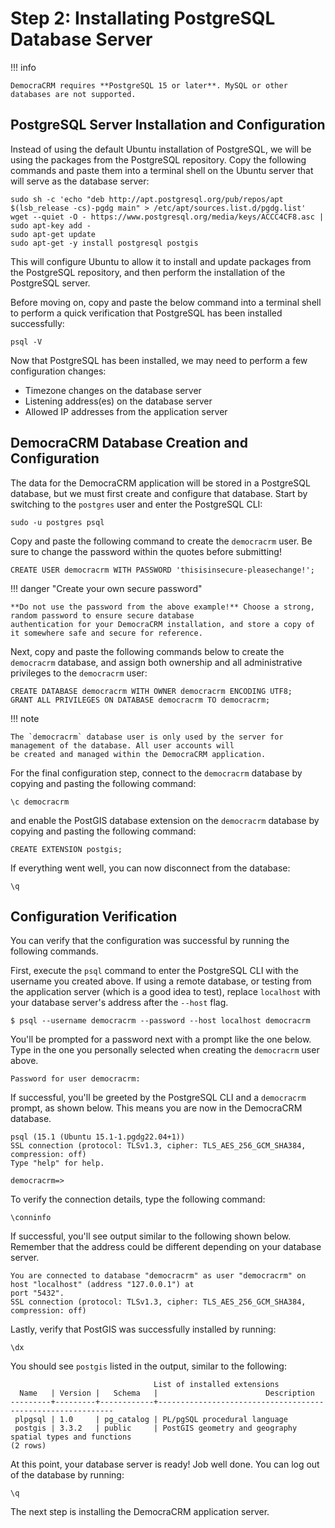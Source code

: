 # Step 2: Installating PostgreSQL Database Server

!!! info

    DemocraCRM requires **PostgreSQL 15 or later**. MySQL or other databases are not supported.

## PostgreSQL Server Installation and Configuration

Instead of using the default Ubuntu installation of PostgreSQL, we will be using the packages from the PostgreSQL
repository. Copy the following commands and paste them into a terminal shell on the Ubuntu server that will serve as the
database server:

    sudo sh -c 'echo "deb http://apt.postgresql.org/pub/repos/apt $(lsb_release -cs)-pgdg main" > /etc/apt/sources.list.d/pgdg.list'
    wget --quiet -O - https://www.postgresql.org/media/keys/ACCC4CF8.asc | sudo apt-key add -
    sudo apt-get update
    sudo apt-get -y install postgresql postgis

This will configure Ubuntu to allow it to install and update packages from the PostgreSQL repository, and then perform
the installation of the PostgreSQL server.

Before moving on, copy and paste the below command into a terminal shell to perform a quick verification that
PostgreSQL has been installed successfully:
    
    psql -V

Now that PostgreSQL has been installed, we may need to perform a few configuration changes:

* Timezone changes on the database server
* Listening address(es) on the database server
* Allowed IP addresses from the application server

## DemocraCRM Database Creation and Configuration

The data for the DemocraCRM application will be stored in a PostgreSQL database, but we must first create and configure
that database. Start by switching to the `postgres` user and enter the PostgreSQL CLI:

    sudo -u postgres psql

Copy and paste the following command to create the `democracrm` user. Be sure to change the password within the
quotes before submitting!

    CREATE USER democracrm WITH PASSWORD 'thisisinsecure-pleasechange!';

!!! danger "Create your own secure password"

    **Do not use the password from the above example!** Choose a strong, random password to ensure secure database
    authentication for your DemocraCRM installation, and store a copy of it somewhere safe and secure for reference.

Next, copy and paste the following commands below to create the `democracrm` database, and assign both ownership and
all administrative privileges to the `democracrm` user:

    CREATE DATABASE democracrm WITH OWNER democracrm ENCODING UTF8;
    GRANT ALL PRIVILEGES ON DATABASE democracrm TO democracrm;

!!! note

    The `democracrm` database user is only used by the server for management of the database. All user accounts will
    be created and managed within the DemocraCRM application.

For the final configuration step, connect to the `democracrm` database by copying and pasting the following command:

    \c democracrm

and enable the PostGIS database extension on the `democracrm` database by copying and pasting the following
command:

    CREATE EXTENSION postgis;

If everything went well, you can now disconnect from the database:

    \q

## Configuration Verification

You can verify that the configuration was successful by running the following commands.

First, execute the `psql` command to enter the PostgreSQL CLI with the username you created above. If 
using a remote database, or testing from the application server (which is a good idea to test), replace `localhost`
with your database server's address after the `--host` flag.

    $ psql --username democracrm --password --host localhost democracrm

You'll be prompted for a password next with a prompt like the one below. Type in the one you personally selected when
creating the `democracrm` user above.

    Password for user democracrm:

If successful, you'll be greeted by the PostgreSQL CLI and a `democracrm` prompt, as shown below. This means you are
now in the DemocraCRM database.

    psql (15.1 (Ubuntu 15.1-1.pgdg22.04+1))
    SSL connection (protocol: TLSv1.3, cipher: TLS_AES_256_GCM_SHA384, compression: off)
    Type "help" for help.
    
    democracrm=> 

To verify the connection details, type the following command:

    \conninfo

If successful, you'll see output similar to the following shown below. Remember that the address could be different
depending on your database server.

    You are connected to database "democracrm" as user "democracrm" on host "localhost" (address "127.0.0.1") at
    port "5432".
    SSL connection (protocol: TLSv1.3, cipher: TLS_AES_256_GCM_SHA384, compression: off)

Lastly, verify that PostGIS was successfully installed by running:
    
    \dx

You should see `postgis` listed in the output, similar to the following:

                                    List of installed extensions
      Name   | Version |   Schema   |                        Description                         
    ---------+---------+------------+------------------------------------------------------------
     plpgsql | 1.0     | pg_catalog | PL/pgSQL procedural language
     postgis | 3.3.2   | public     | PostGIS geometry and geography spatial types and functions
    (2 rows)

At this point, your database server is ready! Job well done. You can log out of the database by running:

    \q

The next step is installing the DemocraCRM application server.